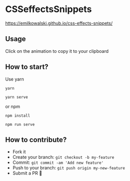 # CSSeffectsSnippets

https://emilkowalski.github.io/css-effects-snippets/

## Usage

Click on the animation to copy it to your clipboard

## How to start?
Use yarn
```
yarn 

yarn serve
```
or npm
```
npm install

npm run serve
```

## How to contribute?

 - Fork it
 - Create your branch: `git checkout -b my-feature`
 - Commit: `git commit -am 'Add new feature'`
 - Push to your branch: `git push origin my-new-feature`
 - Submit a PR 🎉

